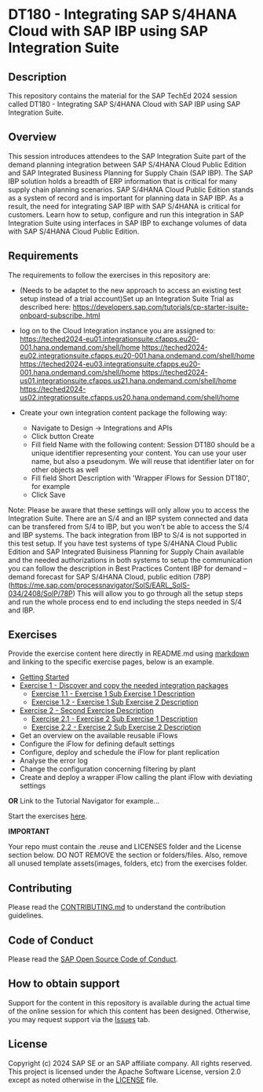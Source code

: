 # DT180 - Integrating SAP S/4HANA Cloud with SAP IBP using SAP Integration Suite

## Description

This repository contains the material for the SAP TechEd 2024 session called DT180 - Integrating SAP S/4HANA Cloud with SAP IBP using SAP Integration Suite.  

## Overview

This session introduces attendees to the SAP Integration Suite part of the demand planning integration between SAP S/4HANA Cloud Public Edition and SAP Integrated Business Planning for Supply Chain (SAP IBP).
The SAP IBP solution holds a breadth of ERP information that is critical for many supply chain planning scenarios. SAP S/4HANA Cloud Public Edition stands as a system of record and is important for planning data in SAP IBP. As a result, the need for integrating SAP IBP with SAP S/4HANA is critical for customers. Learn how to setup, configure and run this integration in SAP Integration Suite using interfaces in SAP IBP to exchange volumes of data with SAP S/4HANA Cloud Public Edition.

## Requirements

The requirements to follow the exercises in this repository are:
- (Needs to be adaptet to the new approach to access an existing test setup instead of a trial account)Set up an Integration Suite Trial as described here: https://developers.sap.com/tutorials/cp-starter-isuite-onboard-subscribe..html

- log on to the Cloud Integration instance you are assigned to:
    https://teched2024-eu01.integrationsuite.cfapps.eu20-001.hana.ondemand.com/shell/home
    https://teched2024-eu02.integrationsuite.cfapps.eu20-001.hana.ondemand.com/shell/home
    https://teched2024-eu03.integrationsuite.cfapps.eu20-001.hana.ondemand.com/shell/home
    https://teched2024-us01.integrationsuite.cfapps.us21.hana.ondemand.com/shell/home
    https://teched2024-us02.integrationsuite.cfapps.us20.hana.ondemand.com/shell/home
- Create your own integration content package the following way:
  - Navigate to Design -> Integrations and APIs
  - Click button Create
  - Fill field Name with the following content: Session DT180 <your identifier>
      <your identifier> should be a unique identifier representing your content. You can use your user name, but also a pseudonym. We will reuse that identifier later on for other objects as well
  - Fill field Short Description with 'Wrapper iFlows for Session DT180', for example
  - Click Save  
 
Note: Please be aware that these settings will only allow you to access the Integration Suite. There are an S/4 and an IBP system connected and data can be transfered from S/4 to IBP, but you won't be able to access the S/4 and IBP systems. The back integration from IBP to S/4 is not supported in this test setup.
If you have test systems of type S/4HANA Cloud Public Edition and SAP Integrated Buisiness Planning for Supply Chain available and the needed authorizations in both systems to setup the communication you can follow the description in Best Practices Content 
IBP for demand – demand forecast for SAP S/4HANA Cloud, public edition (78P) (https://me.sap.com/processnavigator/SolS/EARL_SolS-034/2408/SolP/78P)
This will allow you to go through all the setup steps and run the whole process end to end including the steps needed in S/4 and IBP.

## Exercises

Provide the exercise content here directly in README.md using [markdown](https://guides.github.com/features/mastering-markdown/) and linking to the specific exercise pages, below is an example.

- [Getting Started](exercises/ex0/)
- [Exercise 1 - Discover and copy the needed integration packages](exercises/ex1/)
    - [Exercise 1.1 - Exercise 1 Sub Exercise 1 Description](exercises/ex1#exercise-11-sub-exercise-1-description)
    - [Exercise 1.2 - Exercise 1 Sub Exercise 2 Description](exercises/ex1#exercise-12-sub-exercise-2-description)
- [Exercise 2 - Second Exercise Description](exercises/ex2/)
    - [Exercise 2.1 - Exercise 2 Sub Exercise 1 Description](exercises/ex2#exercise-21-sub-exercise-1-description)
    - [Exercise 2.2 - Exercise 2 Sub Exercise 2 Description](exercises/ex2#exercise-22-sub-exercise-2-description)
- Get an overview on the available reusable iFlows
- Configure the iFlow for defining default settings
- Configure, deploy and schedule the iFlow for plant replication
- Analyse the error log
- Change the configuration concerning filtering by plant
- Create and deploy a wrapper iFlow calling the plant iFlow with deviating settings
  
**OR** Link to the Tutorial Navigator for example...

Start the exercises [here](https://developers.sap.com/tutorials/abap-environment-trial-onboarding.html).

**IMPORTANT**

Your repo must contain the .reuse and LICENSES folder and the License section below. DO NOT REMOVE the section or folders/files. Also, remove all unused template assets(images, folders, etc) from the exercises folder. 

## Contributing
Please read the [CONTRIBUTING.md](./CONTRIBUTING.md) to understand the contribution guidelines.

## Code of Conduct
Please read the [SAP Open Source Code of Conduct](https://github.com/SAP-samples/.github/blob/main/CODE_OF_CONDUCT.md).

## How to obtain support

Support for the content in this repository is available during the actual time of the online session for which this content has been designed. Otherwise, you may request support via the [Issues](../../issues) tab.

## License
Copyright (c) 2024 SAP SE or an SAP affiliate company. All rights reserved. This project is licensed under the Apache Software License, version 2.0 except as noted otherwise in the [LICENSE](LICENSES/Apache-2.0.txt) file.
